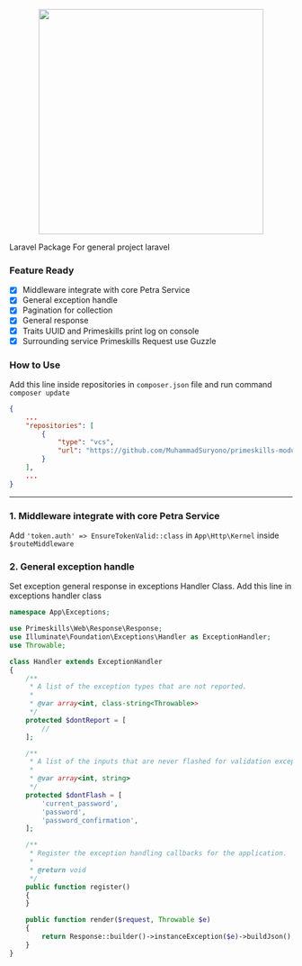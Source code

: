 <p align="center"><img src="https://www.primeskills.id/wp-content/uploads/2021/12/logo-primeskills-01.png" width="400"></p>

Laravel Package For general project laravel

### Feature Ready
- [x] Middleware integrate with core Petra Service
- [x] General exception handle
- [x] Pagination for collection
- [x] General response
- [x] Traits UUID and Primeskills print log on console
- [x] Surrounding service Primeskills Request use Guzzle

### How to Use
Add this line inside repositories in `composer.json` file and run command `composer update`
```json
{
    ...
    "repositories": [
        {
            "type": "vcs",
            "url": "https://github.com/MuhammadSuryono/primeskills-module"
        }
    ],
    ...
}
```
---
### 1. Middleware integrate with core Petra Service
Add `'token.auth' => EnsureTokenValid::class` in `App\Http\Kernel` inside `$routeMiddleware`

### 2. General exception handle
Set exception general response in exceptions Handler Class.
Add this line in exceptions handler class
```php
namespace App\Exceptions;

use Primeskills\Web\Response\Response;
use Illuminate\Foundation\Exceptions\Handler as ExceptionHandler;
use Throwable;

class Handler extends ExceptionHandler
{
    /**
     * A list of the exception types that are not reported.
     *
     * @var array<int, class-string<Throwable>>
     */
    protected $dontReport = [
        //
    ];

    /**
     * A list of the inputs that are never flashed for validation exceptions.
     *
     * @var array<int, string>
     */
    protected $dontFlash = [
        'current_password',
        'password',
        'password_confirmation',
    ];

    /**
     * Register the exception handling callbacks for the application.
     *
     * @return void
     */
    public function register()
    {
    }

    public function render($request, Throwable $e)
    {
        return Response::builder()->instanceException($e)->buildJson();
    }
}
```

